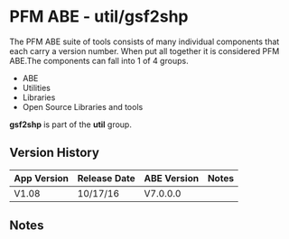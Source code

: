 # PFM ABE - util/gsf2shp

The PFM ABE suite of tools consists of many individual components that each carry a version number.  When put all together it is considered PFM ABE.The components can fall into 1 of 4 groups.
- ABE
- Utilities
- Libraries
- Open Source Libraries and tools

**gsf2shp** is part of the **util** group.

## Version History

|App Version|Release Date|ABE Version|Notes|
|-------|------------|-----|---|
|V1.08|10/17/16|V7.0.0.0|  |

## Notes
